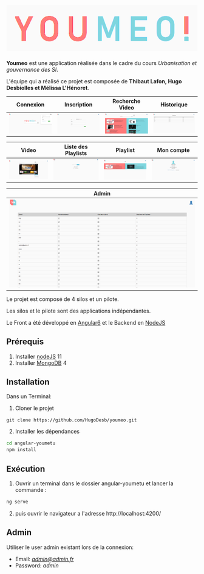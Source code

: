![Logo](img/youemo-ban.png)
--------
**Youmeo** est une application réalisée dans le cadre du cours *Urbanisation et gouvernance des SI*.

L'équipe qui a réalisé ce projet est composée de **Thibaut Lafon, Hugo Desbiolles et Mélissa L'Hénoret**.

| **Connexion**                          | **Inscription**                          | **Recherche Video**                    | **Historique**                         | 
| :------------------------------------: | :--------------------------------------: | :------------------------------------: | :------------------------------------: | 
| ![Capture d'écran 1](img/Connexion.PNG)| ![Capture d'écran 2](img/Inscription.PNG)| ![Capture d'écran 3](img/Recherche.PNG)|![Capture d'écran 3](img/Historique.PNG)|

|**Video**                           |   **Liste des Playlists**                   | **Playlist**                           | **Mon compte**                      | 
|:---------------------------------: | :-----------------------------------------: | :------------------------------------: | :---------------------------------: | 
| ![Capture d'écran 4](img/Video.PNG)| ![Capture d'écran 5](img/List-playlist.PNG) | ![Capture d'écran 6](img/Playlist.PNG) |![Capture d'écran 6](img/Compte.PNG) |

| **Admin**                          | 
| :--------------------------------: | 
|![Capture d'écran 6](img/Admin.PNG) |

Le projet est composé de 4 silos et un pilote.

Les silos et le pilote sont des applications indépendantes.

Le Front a été développé en [Angular6](https://angular.io/) et le Backend en [NodeJS](https://nodejs.org/en/)

## Prérequis
1. Installer [nodeJS](https://nodejs.org/en/) 11
2. Installer [MongoDB](https://www.mongodb.com/fr) 4

## Installation
Dans un Terminal:
1. Cloner le projet 
```
git clone https://github.com/HugoDesb/youmeo.git
```
2. Installer les dépendances
```bash
cd angular-youmetu
npm install
```
## Exécution
1. Ouvrir un terminal dans le dossier angular-youmetu et lancer la commande : 
```bash
ng serve
```
2. puis ouvrir le navigateur a l'adresse http://localhost:4200/

## Admin
Utiliser le user admin existant lors de la connexion:
* Email: *admin@admin.fr*
* Password: *admin*



